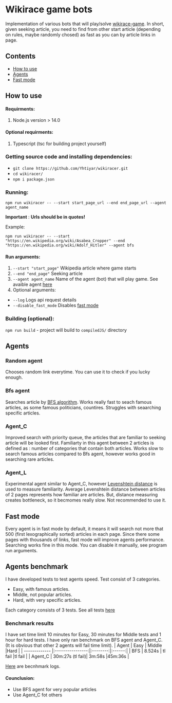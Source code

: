 # Wikirace game bots
Implementation of various bots that will play/solve [wikirace-game](https://en.wikipedia.org/wiki/Wikipedia:Wikirace). In short, given seeking article,
you need to find from other start article (depending on rules, maybe randomly chosed) as fast as you can by article links in page.

## Contents
- [How to use](#how-to-use)
- [Agents](#agents)
- [Fast mode](#fast-mode)

## How to use
#### Requirments:
1. Node.js  version > 14.0

#### Optional requirments:
1. Typescript (tsc for building project yourself)

### Getting source code and installing dependencies:
* `git clone https://github.com/Yhtiyar/wikiracer.git`
* `cd wikiracer/`
* `npm i package.json`

### Running: 
`npm run wikiracer -- --start start_page_url --end end_page_url --agent agent_name`

**Important** : **Urls should be in quotes!**

 Example:
 
`npm run wikiracer -- --start "https://en.wikipedia.org/wiki/Asabea_Cropper" --end "https://en.wikipedia.org/wiki/Adolf_Hitler" --agent bfs`
#### Run arguments:
1. `--start "start_page"`  Wikipedia article where game starts
2. `--end "end_page"` Seeking article
3. `--agent agent_name`  Name of the agent (bot) that will play game. See avaible agent [here](#agents)
4. Optional arguments:
  * `--log` Logs api request details
  * `--disable_fast_mode` Disables [fast mode](#fast-mode)

### Building (optional):
`npm run build` - project will build to `compiledJS/` directory

## Agents
### Random agent
Chooses random link everytime. You can use it to check if you lucky enough.

### Bfs agent
Searches article by [BFS algorithm](https://en.wikipedia.org/wiki/Breadth-first_search). Works really fast to seach famous articles, as
some famous politicians, countires. Struggles with seaarching specific articles.

### Agent_C 
Improved search with priority queue, the articles that are familiar to seeking article will be looked first. Familiarty in this agent between 2 articles 
is defined as : number of categories that contain both articles. Works slow to search famous articles compared to Bfs agent, however works good in searching
rare articles.

### Agent_L
Experimental agent similar to Agent_C, however [Levenshtein distance](https://en.wikipedia.org/wiki/Levenshtein_distance) is used to measure familiarity. Average Levenshtein distance between articles of 2 pages represents how familiar are articles. But, distance measuring creates bottleneck, so it becmomes really slow. Not recommended to use it.

## Fast mode
Every agent is in fast mode by default, it means it will search not more that 500 (first lexographically sorted) articles in each page. Since there some pages
with thousands of links, fast mode will improve agents performance. Searching works fine in this mode. You can disable it manually, see program run arguments.

## Agents benchmark
I have developed tests to test agents speed. Test consist of 3 categories.
- Easy, with famous articles.
- Middle, not popular articles.
- Hard, with very specific articles.

Each category consists of 3 tests. See all tests [here](https://github.com/Yhtiyar/wikiracer/blob/main/benchmark.ts)

### Benchmark results
I have set time limit  10 minutes for Easy, 30 minutes for Middle tests and 1 hour for hard tests. I have only ran benchmark on BFS agent and Agent_C. (It is obvious that other 2 agents will fail time limit). 
| Agent         | Easy             | Middle   |Hard    |
| ------------- |:----------------:|:--------:|:------:|
| BFS           | 8.524s           | tl fail  |tl fail |
| Agent_C       | 30m:27s (tl fail)|  3m:58s  |45m:36s |    

[Here](https://github.com/Yhtiyar/wikiracer/tree/main/benchmark-logs) are becnhmark logs.
#### Counclusion:
- Use BFS agent for very popular articles
- Use Agent_C fot others
